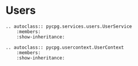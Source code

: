 # Users

```{eval-rst}
.. autoclass:: pycpg.services.users.UserService
    :members:
    :show-inheritance:
```

```{eval-rst}
.. autoclass:: pycpg.usercontext.UserContext
    :members:
    :show-inheritance:
```
